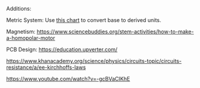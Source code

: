Additions:

Metric System: Use [this chart](https://nvlpubs.nist.gov/nistpubs/SpecialPublications/NIST.SP.1247.pdf) to convert base to derived units.

Magnetism: https://www.sciencebuddies.org/stem-activities/how-to-make-a-homopolar-motor

PCB Design: https://education.upverter.com/

https://www.khanacademy.org/science/physics/circuits-topic/circuits-resistance/a/ee-kirchhoffs-laws

https://www.youtube.com/watch?v=-gcBVaCIKhE
